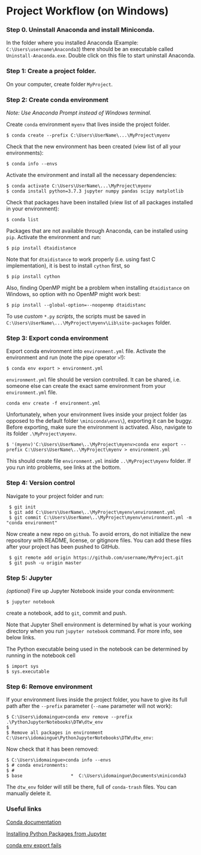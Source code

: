 # Project Workflow (on Windows)

### Step 0. Uninstall Anaconda and install Miniconda.

In the folder where you installed Anaconda (Example: `C:\Users\username\Anaconda3`) there should be an executable called `Uninstall-Anaconda.exe`. Double click on this file to start uninstall Anaconda.

### Step 1: Create a project folder.

On your computer, create folder `MyProject`.

### Step 2: Create conda environment
*Note: Use Anaconda Prompt instead of Windows terminal.*

Create `conda` environment `myenv` that lives inside the project folder.
    
    $ conda create --prefix C:\Users\UserName\...\MyProject\myenv
    
Check that the new environment has been created (view list of all your environments):

    $ conda info --envs

Activate the environment and install all the necessary dependencies:

    $ conda activate C:\Users\UserName\...\MyProject\myenv 
    $ conda install python=3.7.3 jupyter numpy pandas scipy matplotlib
    
Check that packages have been installed (view list of all packages installed in your environment):

    $ conda list
    
Packages that are not available through Anaconda, can be installed using `pip`. Activate the environment and run:

    $ pip install dtaidistance 

Note that for `dtaidistance` to work properly (i.e. using fast C implementation), it is best to install `cython` first, so 

    $ pip install cython
    
Also, finding OpenMP might be a problem when installing `dtaidistance` on Windows, so option with no OpenMP might work best:

    $ pip install --global-option=--noopenmp dtaidistanc

To use *custom* `*.py` *scripts*, the scripts must be saved in `C:\Users\UserName\...\MyProject\myenv\Lib\site-packages` folder.

### Step 3: Export conda environment

Export conda environment into `environment.yml` file. Activate the environment and run (note the pipe operator `>`!):

    $ conda env export > environment.yml
    
`environment.yml` file should be version controlled. It can be shared, i.e. someone else can create the exact same environment from your `environment.yml` file.
    
    conda env create -f environment.yml
    
Unfortunately, when your environment lives inside your project folder (as opposed to the default folder `\miniconda\envs\`), exporting it can be buggy.  Before exporting, make sure the environment is activated. Also, navigate to its folder `.\MyProject\myenv`. 
    
    $ '(myenv)'C:\Users\UserName\..\MyProject\myenv>conda env export --prefix C:\Users\UserName\..\MyProject\myenv > environment.yml
    
This should create file `environment.yml` inside `..\MyProject\myenv` folder. If you run into problems, see links at the bottom.

### Step 4: Version control

Navigate to your project folder and run:

     $ git init
     $ git add C:\Users\UserName\..\MyProject\myenv\environment.yml
     $ git commit C:\Users\UserName\..\MyProject\myenv\environment.yml -m "conda environment"
    
Now create a new repo on `github`. To avoid errors, do not initialize the new repository with README, license, or gitignore files. You can add these files after your project has been pushed to GitHub.

     $ git remote add origin https://github.com/username/MyProject.git
     $ git push -u origin master
     
### Step 5: Jupyter 
*(optional)*
Fire up Jupyter Notebook inside your conda environment:
    
    $ jupyter notebook
    
 create a notebook, add to `git`, commit and push. 
 
 Note that Jupyter Shell environment is determined by what is your working directory when you run `jupyter notebook` command. For more info, see below links. 
 
 The Python executable being used in the notebook can be determined by running in the notebook cell
 
    $ import sys
    $ sys.executable
    
### Step 6: Remove environment

If your environment lives inside the project folder, you have to give its full path after the `--prefix` parameter (`--name` parameter will not work):

    $ C:\Users\idomaingue>conda env remove --prefix .\PythonJupyterNotebooks\DTW\dtw_env
    $ 
    $ Remove all packages in environment C:\Users\idomaingue\PythonJupyterNotebooks\DTW\dtw_env: 

Now check that it has been removed:

    $ C:\Users\idomaingue>conda info --envs
    $ # conda environments:
    $ #
    $ base                  *  C:\Users\idomaingue\Documents\miniconda3

The `dtw_env` folder will still be there, full of `conda-trash` files. You can manually delete it.

### Useful links

[Conda documentation](https://docs.conda.io/projects/conda/en/latest/user-guide/tasks/index.html) 

[Installing Python Packages from Jupyter](https://jakevdp.github.io/blog/2017/12/05/installing-python-packages-from-jupyter/)

[conda env export fails](https://github.com/conda/conda/issues/1935)
